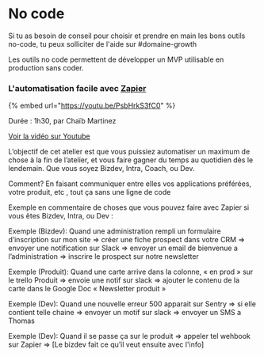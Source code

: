 # No code

Si tu as besoin de conseil pour choisir et prendre en main les bons outils no-code, tu peux solliciter de l'aide sur \#domaine-growth

Les outils no code permettent de développer un MVP utilisable en production sans coder.

### L'automatisation facile avec [Zapier](https://zapier.com)

{% embed url="https://youtu.be/PsbHrkS3fC0" %}

Durée : 1h30, par Chaïb Martinez

[Voir la vidéo sur Youtube](https://youtu.be/PsbHrkS3fC0)

L’objectif de cet atelier est que vous puissiez automatiser un maximum de chose à la fin de l’atelier, et vous faire gagner du temps au quotidien dès le lendemain. Que vous soyez Bizdev, Intra, Coach, ou Dev.

Comment? En faisant communiquer entre elles vos applications préférées, votre produit, etc , tout ça sans une ligne de code

Exemple en commentaire de choses que vous pouvez faire avec Zapier si vous êtes Bizdev, Intra, ou Dev :

Exemple \(Bizdev\): Quand une administration rempli un formulaire d’inscription sur mon site =&gt; créer une fiche prospect dans votre CRM =&gt; envoyer une notification sur Slack =&gt; envoyer un email de bienvenue a l’administration =&gt; inscrire le prospect sur notre newsletter

Exemple \(Produit\): Quand une carte arrive dans la colonne, « en prod » sur le trello Produit =&gt; envoie une notif sur slack =&gt; ajouter le contenu de la carte dans le Google Doc « Newsletter produit »

Exemple \(Dev\): Quand une nouvelle erreur 500 apparait sur Sentry =&gt; si elle contient telle chaine =&gt; envoyer un motif sur slack =&gt; envoyer un SMS a Thomas

Exemple \(Dev\): Quand il se passe ça sur le produit =&gt; appeler tel wehbook sur Zapier =&gt; \[Le bizdev fait ce qu’il veut ensuite avec l'info\]


